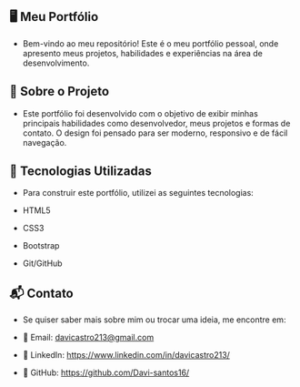 ## 🖥️ Meu Portfólio

- Bem-vindo ao meu repositório! Este é o meu portfólio pessoal, onde apresento meus projetos, habilidades e experiências na área de desenvolvimento.

 ## 📌 Sobre o Projeto

- Este portfólio foi desenvolvido com o objetivo de exibir minhas principais habilidades como desenvolvedor, meus projetos e formas de contato. O design foi pensado para ser moderno, responsivo e de fácil navegação.
  
## 🚀 Tecnologias Utilizadas

- Para construir este portfólio, utilizei as seguintes tecnologias:

- HTML5

- CSS3
  
- Bootstrap

- Git/GitHub

## 📬 Contato

- Se quiser saber mais sobre mim ou trocar uma ideia, me encontre em:

- 📧 Email: davicastro213@gmail.com

- 💼 LinkedIn: https://www.linkedin.com/in/davicastro213/

- 📁 GitHub: https://github.com/Davi-santos16/
